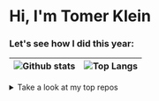 
<p align="left">
  <h1 align="left">Hi, I'm Tomer Klein
  
  </h1>
</p>

### Let's see how I did this year:
![Github stats](https://github-readme-stats.vercel.app/api?username=t0mer&show_icons=true&theme=blueberry&count_private=true)|![Top Langs](https://github-readme-stats.vercel.app/api/top-langs/?username=t0mer&show_icons=true&theme=blueberry&count_private=true&langs_count=8&layout=compact)
 ------------- | ------------- 


<details>
  <summary markdown="span">Take a look at my top repos</summary>

![Broadlink Manager](https://github-readme-stats.vercel.app/api/pin/?username=t0mer&repo=broadlinkmanager-docker&theme=blueberry)|![Red Alert](https://github-readme-stats.vercel.app/api/pin/?username=t0mer&repo=redalert&theme=blueberry)
![havid](https://github-readme-stats.vercel.app/api/pin/?username=t0mer&repo=havid-19&theme=blueberry)|![botvid](https://github-readme-stats.vercel.app/api/pin/?username=t0mer&repo=botvid-19&theme=blueberry)
 ------------- | ------------- 
</details>






